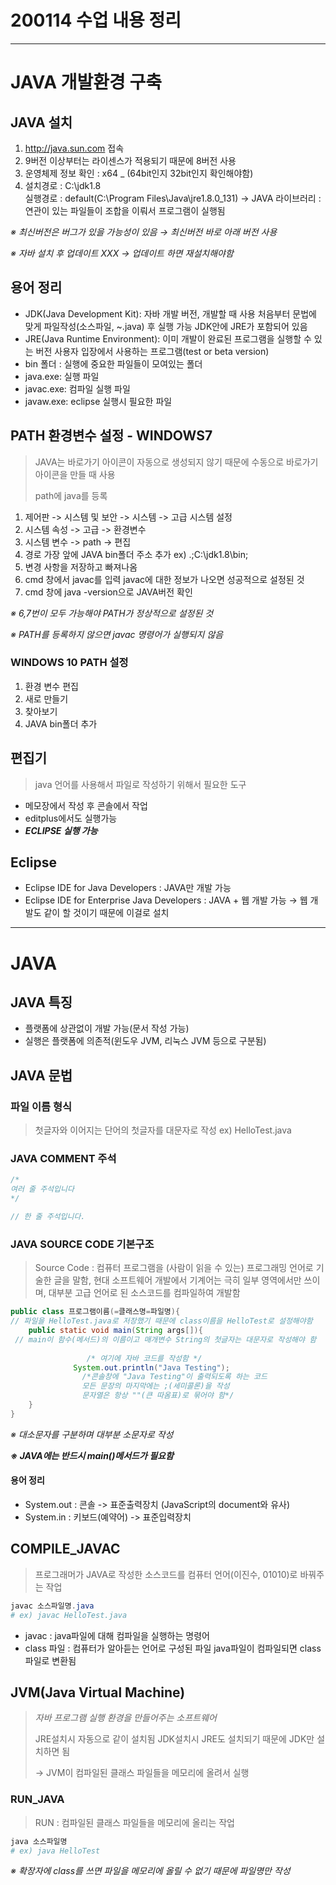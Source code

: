 # 200114 수업 내용 정리

---

# JAVA 개발환경 구축

## JAVA 설치

1. http://java.sun.com 접속
2. 9버전 이상부터는 라이센스가 적용되기 때문에 8버전 사용
3. 운영체제 정보 확인 : x64 _ (64bit인지 32bit인지 확인해야함)
4. 설치경로 : C:\jdk1.8\
   실행경로 : default(C:\Program Files\Java\jre1.8.0_131)
   → JAVA 라이브러리 : 연관이 있는 파일들이 조합을 이뤄서 프로그램이 실행됨

*※ 최신버전은 버그가 있을 가능성이 있음 → 최신버전 바로 아래 버전 사용*

*※ 자바 설치 후 업데이트 XXX → 업데이트 하면 재설치해야함*

## 용어 정리

- JDK(Java Development Kit): 자바 개발 버전, 개발할 때 사용
  처음부터 문법에 맞게 파일작성(소스파일, ~.java) 후 실행 가능
  JDK안에 JRE가 포함되어 있음 
- JRE(Java Runtime Environment): 이미 개발이 완료된 프로그램을 실행할 수 있는 버전
  사용자 입장에서 사용하는 프로그램(test or beta version)
- bin 폴더 : 실행에 중요한 파일들이 모여있는 폴더
- java.exe: 실행 파일
- javac.exe: 컴파일 실행 파일
- javaw.exe: eclipse 실행시 필요한 파일

## PATH 환경변수 설정 - WINDOWS7

> JAVA는 바로가기 아이콘이 자동으로 생성되지 않기 때문에
> 수동으로 바로가기 아이콘을 만들 때 사용
>
> path에 java를 등록

1. 제어판 -> 시스템 및 보안 -> 시스템 -> 고급 시스템 설정
2. 시스템 속성 -> 고급 -> 환경변수
3. 시스템 변수 -> path -> 편집
4. 경로 가장 앞에 JAVA bin폴더 주소 추가
   ex) .;C:\jdk1.8\bin;
5. 변경 사항을 저장하고 빠져나옴
6. cmd 창에서 javac를 입력
   javac에 대한 정보가 나오면 성공적으로 설정된 것
7. cmd 창에 java -version으로 JAVA버전 확인

*※ 6,7번이 모두 가능해야 PATH가 정상적으로 설정된 것*

*※ PATH를 등록하지 않으면 javac 명령어가 실행되지 않음*

### WINDOWS 10 PATH 설정

1. 환경 변수 편집
2. 새로 만들기
3. 찾아보기
4. JAVA bin폴더 추가

## 편집기

> java 언어를 사용해서 파일로 작성하기 위해서 필요한 도구

- 메모장에서 작성 후 콘솔에서 작업
- editplus에서도 실행가능
- ***ECLIPSE 실행 가능***

## Eclipse

- Eclipse IDE for Java Developers : JAVA만 개발 가능
- Eclipse IDE for Enterprise Java Developers : JAVA + 웹 개발 가능
  → 웹 개발도 같이 할 것이기 때문에 이걸로 설치

---

# JAVA

## JAVA 특징

- 플랫폼에 상관없이 개발 가능(문서 작성 가능)
- 실행은 플랫폼에 의존적(윈도우 JVM, 리눅스 JVM 등으로 구분됨)

## JAVA 문법

### 파일 이름 형식

> 첫글자와 이어지는 단어의 첫글자를 대문자로 작성
> ex) HelloTest.java

### JAVA COMMENT 주석

```java
/* 
여러 줄 주석입니다
*/

// 한 줄 주석입니다.
```

### JAVA SOURCE CODE 기본구조

> Source Code : 컴퓨터 프로그램을 (사람이 읽을 수 있는) 프로그래밍 언어로 기술한 글을 말함, 현대 소프트웨어 개발에서 기계어는 극히 일부 영역에서만 쓰이며, 대부분 고급 언어로 된 소스코드를 컴파일하여 개발함

```java
public class 프로그램이름(=클래스명=파일명){
// 파일을 HelloTest.java로 저장했기 때문에 class이름을 HelloTest로 설정해야함
    public static void main(String args[]){
 // main이 함수(메서드)의 이름이고 매개변수 String의 첫글자는 대문자로 작성해야 함
        
				 /* 여기에 자바 코드를 작성함 */  
  		      System.out.println("Java Testing");
				/*콘솔창에 "Java Testing"이 출력되도록 하는 코드
				모든 문장의 마지막에는 ;(세미콜론)을 작성
				문자열은 항상 ""(큰 따옴표)로 묶어야 함*/
    }
}
```

*※ 대소문자를 구분하며 대부분 소문자로 작성*

***※ JAVA에는 반드시 main()메서드가 필요함***

#### 용어 정리

- System.out : 콘솔 -> 표준출력장치 (JavaScript의 document와 유사)
- System.in : 키보드(예약어) -> 표준입력장치

## COMPILE_JAVAC

> 프로그래머가 JAVA로 작성한 소스코드를
> 컴퓨터 언어(이진수, 01010)로 바꿔주는 작업

```powershell
javac 소스파일명.java
# ex) javac HelloTest.java
```

- javac : java파일에 대해 컴파일을 실행하는 명령어 
- class 파일 : 컴퓨터가 알아듣는 언어로 구성된 파일
  java파일이 컴파일되면 class파일로 변환됨

## JVM(Java Virtual Machine)

> *자바 프로그램 실행 환경을 만들어주는 소프트웨어*
>
> JRE설치시 자동으로 같이 설치됨
> JDK설치시 JRE도 설치되기 때문에 JDK만 설치하면 됨
>
> → JVM이 컴파일된 클래스 파일들을 메모리에 올려서 실행

### RUN_JAVA

> RUN : 컴파일된 클래스 파일들을 메모리에 올리는 작업

```powershell
java 소스파일명
# ex) java HelloTest
```

*※ 확장자에 class를 쓰면 파일을 메모리에 올릴 수 없기 때문에 파일명만 작성*

